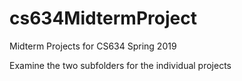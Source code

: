 # cs634MidtermProject
Midterm Projects for CS634 Spring 2019

Examine the two subfolders for the individual projects
